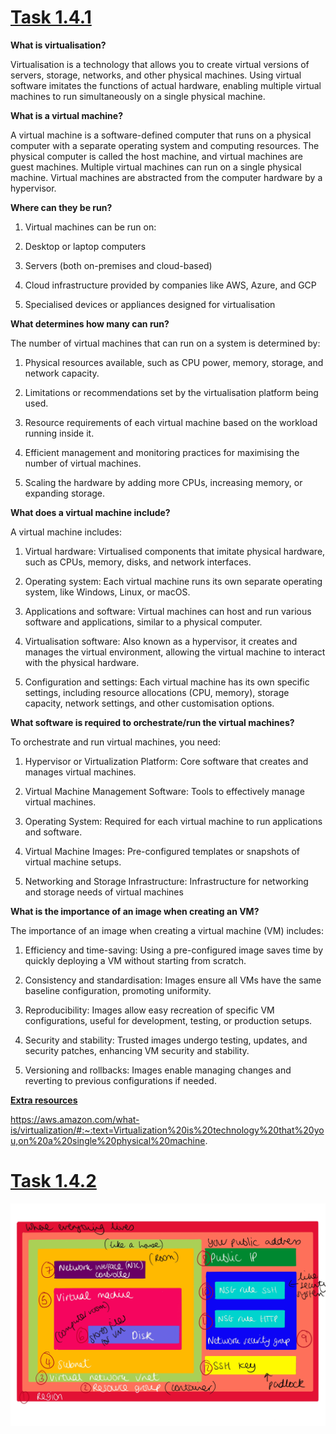 # <u> **Task 1.4.1** </u>

**What is virtualisation?**

Virtualisation is a technology that allows you to create virtual versions of servers, storage, networks, and other physical machines. Using virtual software imitates the functions of actual hardware, enabling multiple virtual machines to run simultaneously on a single physical machine.

**What is a virtual machine?**

A virtual machine is a software-defined computer that runs on a physical computer with a separate operating system and computing resources. The physical computer is called the host machine, and virtual machines are guest machines. Multiple virtual machines can run on a single physical machine. Virtual machines are abstracted from the computer hardware by a hypervisor.


**Where can they be run?**

1. Virtual machines can be run on:

2. Desktop or laptop computers

3. Servers (both on-premises and cloud-based)

4. Cloud infrastructure provided by companies like AWS, Azure, and GCP

5. Specialised devices or appliances designed for virtualisation


**What determines how many can run?**

The number of virtual machines that can run on a system is determined by:

1. Physical resources available, such as CPU power, memory, storage, and network capacity.

2. Limitations or recommendations set by the virtualisation platform being used.

3. Resource requirements of each virtual machine based on the workload running inside it.

4. Efficient management and monitoring practices for maximising the number of virtual machines.

5. Scaling the hardware by adding more CPUs, increasing memory, or expanding storage.

**What does a virtual machine include?**

A virtual machine includes:

1. Virtual hardware: Virtualised components that imitate physical hardware, such as CPUs, memory, disks, and network interfaces.

2. Operating system: Each virtual machine runs its own separate operating system, like Windows, Linux, or macOS.

3. Applications and software: Virtual machines can host and run various software and applications, similar to a physical computer.

4. Virtualisation software: Also known as a hypervisor, it creates and manages the virtual environment, allowing the virtual machine to interact with the physical hardware.

5. Configuration and settings: Each virtual machine has its own specific settings, including resource allocations (CPU, memory), storage capacity, network settings, and other customisation options.


**What software is required to orchestrate/run the virtual machines?**

To orchestrate and run virtual machines, you need:

1. Hypervisor or Virtualization Platform: Core software that creates and manages virtual machines.

2. Virtual Machine Management Software: Tools to effectively manage virtual machines.

3. Operating System: Required for each virtual machine to run applications and software.

4. Virtual Machine Images: Pre-configured templates or snapshots of virtual machine setups.

5. Networking and Storage Infrastructure: Infrastructure for networking and storage needs of virtual machines


**What is the importance of an image when creating an VM?**

The importance of an image when creating a virtual machine (VM) includes:

1. Efficiency and time-saving: Using a pre-configured image saves time by quickly deploying a VM without starting from scratch.

2. Consistency and standardisation: Images ensure all VMs have the same baseline configuration, promoting uniformity.

3. Reproducibility: Images allow easy recreation of specific VM configurations, useful for development, testing, or production setups.

4. Security and stability: Trusted images undergo testing, updates, and security patches, enhancing VM security and stability.

5. Versioning and rollbacks: Images enable managing changes and reverting to previous configurations if needed.

**<u>Extra resources**</u>

https://aws.amazon.com/what-is/virtualization/#:~:text=Virtualization%20is%20technology%20that%20you,on%20a%20single%20physical%20machine.





# **<u>Task 1.4.2</u>**


![Alt text](<Diagram (1).JPG>)
